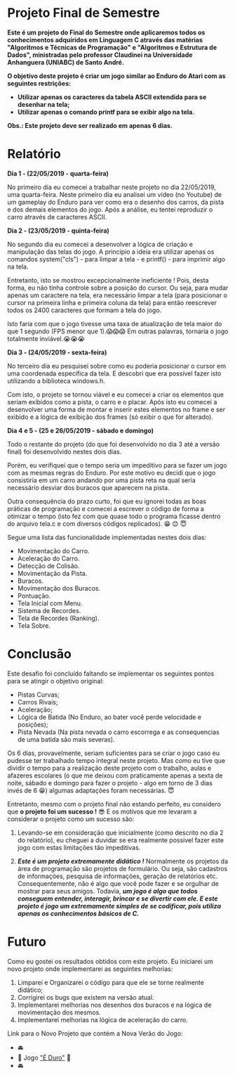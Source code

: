 # Projeto Final de Semestre
**Este é um projeto do Final do Semestre onde aplicaremos todos os conhecimentos adquiridos em Linguagem C através das matérias "Algoritmos e Técnicas de Programação" e "Algoritmos e Estrutura de Dados", ministradas pelo professor Claudinei na Universidade Anhanguera (UNIABC) de Santo André.**

**O objetivo deste projeto é criar um jogo similar ao Enduro do Atari com as seguintes restrições:**
  * **Utilizar apenas os caracteres da tabela ASCII extendida para se desenhar na tela;**
  * **Utilizar apenas o comando printf para se exibir algo na tela.**

**Obs.: Este projeto deve ser realizado em apenas 6 dias.**


# Relatório

**Dia 1 - (22/05/2019 - quarta-feira)**

No primeiro dia eu comecei a trabalhar neste projeto no dia 22/05/2019, uma quarta-feira. Neste primeiro dia eu analisei um vídeo (no Youtube) de um gameplay do Enduro para ver como era o desenho dos carros, da pista e dos demais elementos do jogo.
Após a análise, eu tentei reproduzir o carro através de caracteres ASCII.

**Dia 2 - (23/05/2019 - quinta-feira)**

No segundo dia eu comecei a desenvolver a lógica de criação e manipulação das telas do jogo. A princípio a ideia era utilizar apenas os comandos system("cls") - para limpar a tela - e printf() - para imprimir algo na tela. 

Entretanto, isto se mostrou excepcionalmente ineficiente ! Pois, desta forma, eu não tinha controle sobre a posição do cursor. Ou seja, para mudar apenas um caractere na tela, era necessário limpar a tela (para posicionar o cursor na primeira linha e primeira coluna da tela) para então reescrever todos os 2400 caracteres que formam a tela do jogo.

Isto faria com que o jogo tivesse uma taxa de atualização de tela maior do que 1 segundo (FPS menor que 1).:scream::scream::scream: Em outras palavras, tornaria o jogo totalmente inviável.:sob::sob::sob:

**Dia 3 - (24/05/2019 - sexta-feira)**

No terceiro dia eu pesquisei sobre como eu poderia posicionar o cursor em uma coordenada específica da tela. E descobri que era possível fazer isto utilizando a biblioteca windows.h.

Com isto, o projeto se tornou viável e eu comecei a criar os elementos que seriam exibidos como a pista, o carro e o placar. Após isto eu comecei a desenvolver uma forma de montar e inserir estes elementos no frame e ser exibido e a lógica de exibição dos frames (só exibir o que for alterado).

**Dia 4 e 5 - (25 e 26/05/2019 - sábado e domingo)**

Todo o restante do projeto (do que foi desenvolvido no dia 3 até a versão final) foi desenvolvido nestes dois dias.

Porém, eu verifiquei que o tempo seria um impeditivo para se fazer um jogo com as mesmas regras do Enduro. Por este motivo eu decidi que o jogo consistiria em um carro andando por uma pista reta na qual seria necessário desviar dos buracos que aparecem na pista.

Outra consequência do prazo curto, foi que eu ignorei todas as boas práticas de programação e comecei a escrever o código de forma a otimizar o tempo (isto fez com que quase todo o programa ficasse dentro do arquivo tela.c e com diversos códigos replicados). :grin: :blush: :innocent:

Segue uma lista das funcionalidade implementadas nestes dois dias:
  * Movimentação do Carro.
  * Aceleração do Carro.
  * Detecção de Colisão.
  * Movimentação da Pista.
  * Buracos.
  * Movimentação dos Buracos.
  * Pontuação.
  * Tela Inicial com Menu.
  * Sistema de Recordes.
  * Tela de Recordes (Ranking).
  * Tela Sobre.



# Conclusão

Este desafio foi concluído faltando se implementar os seguintes pontos para se atingir o objetivo original:
  * Pistas Curvas;
  * Carros Rivais;
  * Aceleração;
  * Lógica de Batida (No Enduro, ao bater você perde velocidade e posições);
  * Pista Nevada (Na pista nevada o carro escorrega e as consequencias de uma batida são mais severas).
  
Os 6 dias, provavelmente, seriam suficientes para se criar o jogo caso eu pudesse ter trabalhado tempo integral neste projeto. Mas como eu tive que dividir o tempo para a realização deste projeto com o trabalho, aulas e afazeres escolares (o que me deixou com praticamente apenas a sexta de noite, sábado e domingo para fazer o projeto - algo em torno de 3 dias invés de 6 :grin:) algumas adaptações foram necessárias. :innocent:

Entretanto, mesmo com o projeto final não estando perfeito, eu considero que **o projeto foi um sucesso !** :sunglasses: E os motivos que me levaram a considerar o projeto como um sucesso são:
  1. Levando-se em consideração que inicialmente (como descrito no dia 2 do relatório), eu cheguei a duvidar se era realmente possivel fazer este jogo com estas limitações tão impeditivas.
  
  2. **_Este é um projeto extremamente didático !_**
    Normalmente os projetos da área de programação são projetos de formulário. Ou seja, são cadastros de informações, pesquisa de informações, geração de relatórios etc. Consequentemente, não é algo que você pode fazer e se orgulhar de mostrar para seus amigos.
    Todavia, **_um jogo é algo que todos conseguem entender, interagir, brincar e se divertir com ele. E este projeto é jogo um extremamente simples de se codificar, pois utiliza apenas os conhecimentos básicos de C._**


# Futuro

Como eu gostei os resultados obtidos com este projeto. Eu iniciarei um novo projeto onde implementarei as seguintes melhorias:
  1. Limparei e Organizarei o código para que ele se torne realmente didático;  
  2. Corrigirei os bugs que existem na versão atual.  
  3. Implementarei melhorias nos desenhos dos buracos e na lógica de movimentação dos mesmos.
  4. Implementarei melhorias na lógica de aceleração do carro.
 
 Link para o Novo Projeto que contém a Nova Verão do Jogo:
  * :oncoming_automobile:
  * :red_car: Jogo ["É Duro"](https://github.com/Presidente100/E_Duro) :red_car:
  * :oncoming_automobile:
 
 
 
 
  
